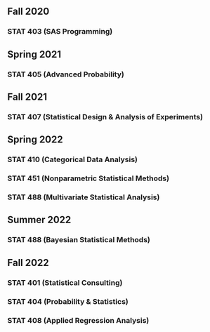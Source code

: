 ## Fall 2020
### STAT 403 (SAS Programming)
## Spring 2021
### STAT 405 (Advanced Probability)
## Fall 2021
### STAT 407 (Statistical Design & Analysis of Experiments)
## Spring 2022
### STAT 410 (Categorical Data Analysis)
### STAT 451 (Nonparametric Statistical Methods)
### STAT 488 (Multivariate Statistical Analysis)
## Summer 2022
### STAT 488 (Bayesian Statistical Methods)
## Fall 2022
### STAT 401 (Statistical Consulting)
### STAT 404 (Probability & Statistics)
### STAT 408 (Applied Regression Analysis)
